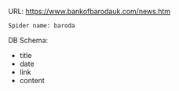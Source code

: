 URL: https://www.bankofbarodauk.com/news.htm

    Spider name: baroda

DB Schema:
- title
- date
- link
- content

